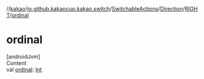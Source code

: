 //[kakao](../../../../../index.md)/[io.github.kakaocup.kakao.switch](../../../index.md)/[SwitchableActions](../../index.md)/[Direction](../index.md)/[RIGHT](index.md)/[ordinal](ordinal.md)



# ordinal  
[androidJvm]  
Content  
val [ordinal](ordinal.md): [Int](https://kotlinlang.org/api/latest/jvm/stdlib/kotlin/-int/index.html)  



